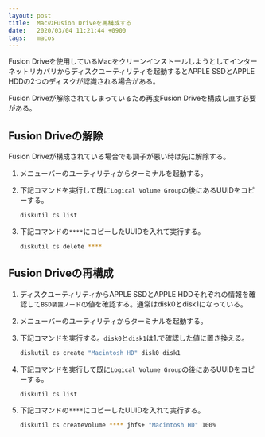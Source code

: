 ```yaml
---
layout: post
title:  MacのFusion Driveを再構成する
date:   2020/03/04 11:21:44 +0900
tags:   macos
---
```


Fusion Driveを使用しているMacをクリーンインストールしようとしてインターネットリカバリからディスクユーティリティを起動するとAPPLE SSDとAPPLE HDDの2つのディスクが認識される場合がある。

Fusion Driveが解除されてしまっているため再度Fusion Driveを構成し直す必要がある。

## Fusion Driveの解除

Fusion Driveが構成されている場合でも調子が悪い時は先に解除する。

1.  メニューバーのユーティリティからターミナルを起動する。
2.  下記コマンドを実行して既に`Logical Volume Group`の後にあるUUIDをコピーする。

    ```sh
    diskutil cs list
    ```

3.  下記コマンドの`****`にコピーしたUUIDを入れて実行する。

    ```sh
    diskutil cs delete ****
    ```

## Fusion Driveの再構成

1.  ディスクユーティリティからAPPLE SSDとAPPLE HDDそれぞれの情報を確認して`BSD装置ノード`の値を確認する。通常はdisk0とdisk1になっている。
2.  メニューバーのユーティリティからターミナルを起動する。
3.  下記コマンドを実行する。`disk0`と`disk1`は1.で確認した値に置き換える。

    ```sh
    diskutil cs create "Macintosh HD" disk0 disk1
    ```

4.  下記コマンドを実行して既に`Logical Volume Group`の後にあるUUIDをコピーする。

    ```sh
    diskutil cs list
    ```

5.  下記コマンドの`****`にコピーしたUUIDを入れて実行する。

    ```sh
    diskutil cs createVolume **** jhfs+ "Macintosh HD" 100%
    ```
